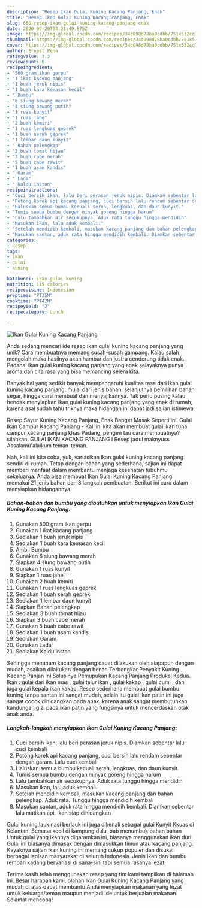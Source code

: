 ```yaml
---
description: "Resep Ikan Gulai Kuning Kacang Panjang, Enak"
title: "Resep Ikan Gulai Kuning Kacang Panjang, Enak"
slug: 666-resep-ikan-gulai-kuning-kacang-panjang-enak
date: 2020-09-20T04:21:49.875Z
image: https://img-global.cpcdn.com/recipes/34c098d78ba0cdbb/751x532cq70/ikan-gulai-kuning-kacang-panjang-foto-resep-utama.jpg
thumbnail: https://img-global.cpcdn.com/recipes/34c098d78ba0cdbb/751x532cq70/ikan-gulai-kuning-kacang-panjang-foto-resep-utama.jpg
cover: https://img-global.cpcdn.com/recipes/34c098d78ba0cdbb/751x532cq70/ikan-gulai-kuning-kacang-panjang-foto-resep-utama.jpg
author: Ernest Pena
ratingvalue: 3.3
reviewcount: 6
recipeingredient:
- "500 gram ikan gerpu"
- "1 ikat kacang panjang"
- "1 buah jeruk nipis"
- "1 buah kara kemasan kecil"
- " Bumbu"
- "6 siung bawang merah"
- "4 siung bawang putih"
- "1 ruas kunyit"
- "1 ruas jahe"
- "2 buah kemiri"
- "1 ruas lengkuas geprek"
- "1 buah serah geprek"
- "1 lembar daun kunyit"
- " Bahan pelengkap"
- "3 buah tomat hijau"
- "3 buah cabe merah"
- "5 buah cabe rawit"
- "1 buah asam kandis"
- " Garam"
- " Lada"
- " Kaldu instan"
recipeinstructions:
- "Cuci bersih ikan, lalu beri perasan jeruk nipis. Diamkan sebentar lalu cuci kembali"
- "Potong korek api kacang panjang, cuci bersih lalu rendam sebentar dengan garam. Lalu cuci kembali"
- "Haluskan semua bumbu kecuali sereh, lengkuas, dan daun kunyit."
- "Tumis semua bumbu dengan minyak goreng hingga harum"
- "Lalu tambahkan air secukupnya. Aduk rata tunggu hingga mendidih"
- "Masukan ikan, lalu aduk kembali."
- "Setelah mendidih kembali, masukan kacang panjang dan bahan pelengkap. Aduk rata. Tunggu hingga mendidih kembali"
- "Masukan santan, aduk rata hingga mendidih kembali. Diamkan sebentar lalu matikan api. Ikan siap dihidangkan"
categories:
- Resep
tags:
- ikan
- gulai
- kuning

katakunci: ikan gulai kuning 
nutrition: 115 calories
recipecuisine: Indonesian
preptime: "PT35M"
cooktime: "PT42M"
recipeyield: "2"
recipecategory: Lunch

---
```



![Ikan Gulai Kuning Kacang Panjang](https://img-global.cpcdn.com/recipes/34c098d78ba0cdbb/751x532cq70/ikan-gulai-kuning-kacang-panjang-foto-resep-utama.jpg)

Anda sedang mencari ide resep ikan gulai kuning kacang panjang yang unik? Cara membuatnya memang susah-susah gampang. Kalau salah mengolah maka hasilnya akan hambar dan justru cenderung tidak enak. Padahal ikan gulai kuning kacang panjang yang enak selayaknya punya aroma dan cita rasa yang bisa memancing selera kita.

Banyak hal yang sedikit banyak mempengaruhi kualitas rasa dari ikan gulai kuning kacang panjang, mulai dari jenis bahan, selanjutnya pemilihan bahan segar, hingga cara membuat dan menyajikannya. Tak perlu pusing kalau hendak menyiapkan ikan gulai kuning kacang panjang yang enak di rumah, karena asal sudah tahu triknya maka hidangan ini dapat jadi sajian istimewa.

Resep Sayur Kuning Kacang Panjang, Enak Banget Masak Seperti ini. Gulai Ikan Campur Kacang Panjang - Kali ini kita akan membuat gulai ikan tuna campur kacang panjang khas Padang, pengen tau cara membuatnya? silahkan. GULAI IKAN KACANG PANJANG I Resep jadul maknyuss Assalamu&#39;alaikum teman-teman.


Nah, kali ini kita coba, yuk, variasikan ikan gulai kuning kacang panjang sendiri di rumah. Tetap dengan bahan yang sederhana, sajian ini dapat memberi manfaat dalam membantu menjaga kesehatan tubuhmu sekeluarga. Anda bisa membuat Ikan Gulai Kuning Kacang Panjang memakai 21 jenis bahan dan 8 langkah pembuatan. Berikut ini cara dalam menyiapkan hidangannya.

<!--inarticleads1-->

##### Bahan-bahan dan bumbu yang dibutuhkan untuk menyiapkan Ikan Gulai Kuning Kacang Panjang:

1. Gunakan 500 gram ikan gerpu
1. Gunakan 1 ikat kacang panjang
1. Sediakan 1 buah jeruk nipis
1. Sediakan 1 buah kara kemasan kecil
1. Ambil  Bumbu
1. Gunakan 6 siung bawang merah
1. Siapkan 4 siung bawang putih
1. Gunakan 1 ruas kunyit
1. Siapkan 1 ruas jahe
1. Gunakan 2 buah kemiri
1. Gunakan 1 ruas lengkuas geprek
1. Sediakan 1 buah serah geprek
1. Sediakan 1 lembar daun kunyit
1. Siapkan  Bahan pelengkap
1. Sediakan 3 buah tomat hijau
1. Siapkan 3 buah cabe merah
1. Gunakan 5 buah cabe rawit
1. Sediakan 1 buah asam kandis
1. Sediakan  Garam
1. Gunakan  Lada
1. Sediakan  Kaldu instan


Sehingga menanam kacang panjang dapat dilakukan oleh siapapun dengan mudah, asalkan dilakukan dengan benar. Terbongkar Penyakit Kuning Kacang Panjan Ini Solusinya Pemupukan Kacang Panjang Produksi Kedua. Ikan : gulai dari ikan mas , gulai telur ikan , gulai kakap , gulai cumi , dan juga gulai kepala ikan kakap. Resep sederhana membuat gulai bumbu kuning tanpa santan ini sangat mudah, selain itu gulai ikan patin ini juga sangat cocok dihidangkan pada anak, karena anak sangat membutuhkan kandungan gizi pada ikan patin yang fungsinya untuk mencerdaskan otak anak anda. 

<!--inarticleads2-->

##### Langkah-langkah menyiapkan Ikan Gulai Kuning Kacang Panjang:

1. Cuci bersih ikan, lalu beri perasan jeruk nipis. Diamkan sebentar lalu cuci kembali
1. Potong korek api kacang panjang, cuci bersih lalu rendam sebentar dengan garam. Lalu cuci kembali
1. Haluskan semua bumbu kecuali sereh, lengkuas, dan daun kunyit.
1. Tumis semua bumbu dengan minyak goreng hingga harum
1. Lalu tambahkan air secukupnya. Aduk rata tunggu hingga mendidih
1. Masukan ikan, lalu aduk kembali.
1. Setelah mendidih kembali, masukan kacang panjang dan bahan pelengkap. Aduk rata. Tunggu hingga mendidih kembali
1. Masukan santan, aduk rata hingga mendidih kembali. Diamkan sebentar lalu matikan api. Ikan siap dihidangkan


Gulai kuning lauk nasi berlauk ini juga dikenali sebagai gulai Kunyit Kkuas di Kelantan. Semasa kecil di kampung dulu, bab menumbuk bahan bahan Untuk gulai yang ikannya digaramkan ini, biasanya menggunakan ikan duri. Gulai ini biasanya dimasak dengan dimasukkan timun atau kacang panjang. Kayaknya sajian ikan kuning ini memang cukup populer dan disukai berbagai lapisan masyarakat di seluruh Indonesia. Jenis Ikan dan bumbu rempah kadang bervariasi di sana-sini tapi semua rasanya lezat. 

Terima kasih telah menggunakan resep yang tim kami tampilkan di halaman ini. Besar harapan kami, olahan Ikan Gulai Kuning Kacang Panjang yang mudah di atas dapat membantu Anda menyiapkan makanan yang lezat untuk keluarga/teman maupun menjadi ide untuk berjualan makanan. Selamat mencoba!
